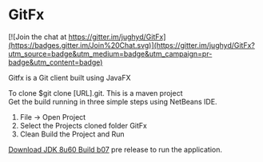 GitFx
=====

[![Join the chat at https://gitter.im/jughyd/GitFx](https://badges.gitter.im/Join%20Chat.svg)](https://gitter.im/jughyd/GitFx?utm_source=badge&utm_medium=badge&utm_campaign=pr-badge&utm_content=badge)

Gitfx is a Git client built using JavaFX

To clone $git clone [URL].git. This is a maven project<br>
Get the build running in three simple steps using NetBeans IDE.<br>
<ol>
<li> File -> Open Project </li>
<li>Select the Projects cloned folder GitFx</li>
<li> Clean Build the Project and Run</li>
</ol>

<a href="https://jdk8.java.net/download.html">Download JDK 8u60 Build b07</a> pre release to run the application.

